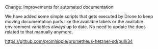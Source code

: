 Change: Improvements for automated documentation

We have added some simple scripts that gets executed by Drone to keep moving
documentation parts like the available labels or the available environment
variables always up to date. No need to update the docs related to that manually
anymore.

https://github.com/promhippie/prometheus-hetzner-sd/pull/34
